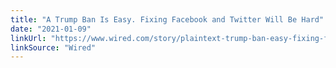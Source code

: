 ```yaml
---
title: "A Trump Ban Is Easy. Fixing Facebook and Twitter Will Be Hard"
date: "2021-01-09"
linkUrl: "https://www.wired.com/story/plaintext-trump-ban-easy-fixing-facebook-twitter-hard/?ref=rogerwong.me"
linkSource: "Wired"
---
```



